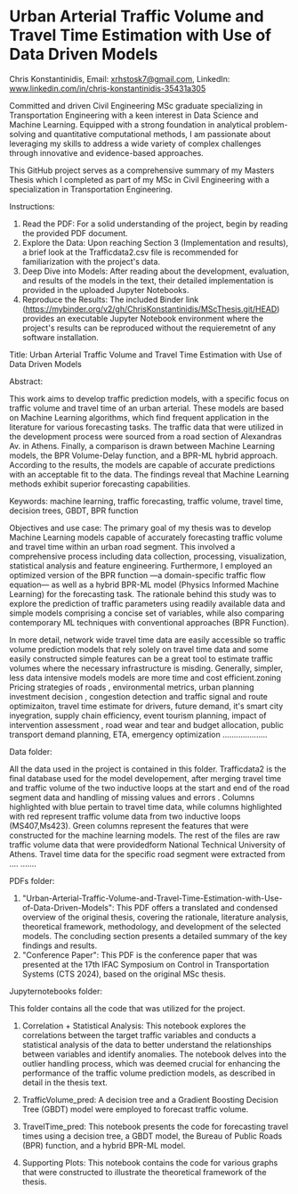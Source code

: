 # Urban Arterial Traffic Volume and Travel Time Estimation with Use of Data Driven Models

Chris Konstantinidis, Email: xrhstosk7@gmail.com, LinkedIn: www.linkedin.com/in/chris-konstantinidis-35431a305 

Committed and driven Civil Engineering MSc graduate specializing in Transportation Engineering with a keen interest in Data Science and Machine Learning. Equipped with a strong foundation in analytical problem-solving and quantitative computational methods, I am passionate about leveraging my skills to address a wide variety of complex challenges through innovative and evidence-based approaches.

This GitHub project serves as a comprehensive summary of my Masters Thesis which I completed as part of my MSc in Civil Engineering with a specialization in Transportation Engineering.  

Instructions:

1) Read the PDF: For a solid understanding of the project, begin by reading the provided PDF document.
2) Explore the Data: Upon reaching Section 3 (Implementation and results), a brief look at the Trafficdata2.csv file is recommended for familiarization with the project's data.
3) Deep Dive into Models: After reading about the development, evaluation, and results of the models in the text, their detailed implementation is provided in the uploaded Jupyter Notebooks.
4) Reproduce the Results: The included Binder link (https://mybinder.org/v2/gh/ChrisKonstantinidis/MScThesis.git/HEAD) provides an executable Jupyter Notebook environment where the project's results can be reproduced without the requieremetnt of any software installation.

Title: Urban Arterial Traffic Volume and Travel Time Estimation with Use of Data Driven Models

Abstract:

This work aims to develop traffic prediction models, with a specific focus on traffic volume and travel time 
of an urban arterial. These models are based on Machine Learning algorithms, which find frequent 
application in the literature for various forecasting tasks. The traffic data that were utilized in the 
development process were sourced from a road section of Alexandras Av. in Athens. Finally, a comparison 
is drawn between Machine Learning models, the BPR Volume-Delay function, and a BPR-ML hybrid 
approach. According to the results, the models are capable of accurate predictions with an acceptable fit 
to the data. The findings reveal that Machine Learning methods exhibit superior forecasting capabilities. 

Keywords: machine learning, traffic forecasting, traffic volume, travel time, decision trees, GBDT, BPR 
function

Objectives and use case:
The primary goal of my thesis was to develop Machine Learning models capable of 
accurately forecasting traffic volume and travel time within an urban road segment. This 
involved a comprehensive process including data collection, processing, visualization, statistical 
analysis and feature engineering. Furthermore, I employed an optimized version of the BPR 
function —a domain-specific traffic flow equation— as well as a hybrid BPR-ML model (Physics 
Informed Machine Learning) for the forecasting task. The rationale behind this study was to 
explore the prediction of traffic parameters using readily available data and simple models 
comprising a concise set of variables, while also comparing contemporary ML techniques with 
conventional approaches (BPR Function). 

In more detail, network wide travel time data are easily accessible so traffic volume prediction models that rely solely on travel time data and some easily constructed simple features can be a great tool to estimate traffic volumes where the necessary infrastructure is misding. Generally, simpler, less data intensive models models are more time and cost efficient.zoning Pricing strategies of roads , environmental metrics, urban planning investment decision , congestion detection and traffic signal and route optimizaiton, travel time estimate for drivers, future demand, it's smart city inyegration, supply chain efficiency, event tourism planning, impact of intervention assessment , road wear and tear and budget allocation, public transport demand planning, ETA, emergency optimization ....................

Data folder:

All the data used in the project is contained in this folder. Trafficdata2 is the final database used for the model developement, after merging travel time and traffic volume of the two inductive loops at the start and end of the road segment  data and handling of missing values and errors . Columns highlighted with blue pertain to travel time data, while columns highlighted with red represent traffic volume data from two inductive loops (MS407,Ms423). Green columns represent the features that were constructed for the machine learning models. The rest of the files are raw traffic volume data that were providedform National Technical University of Athens. Travel time data for the specific road segment were extracted from .... .......

PDFs folder:

1. "Urban-Arterial-Traffic-Volume-and-Travel-Time-Estimation-with-Use-of-Data-Driven-Models": This PDF offers a translated and condensed overview of the original thesis, covering the rationale, literature analysis, theoretical framework, methodology, and development of the selected models. The concluding section presents a detailed summary of the key findings and results.
2. "Conference Paper": This PDF is the conference paper that was presented at the 17th IFAC Symposium on Control in Transportation Systems (CTS 2024), based on the original MSc thesis.

Jupyternotebooks folder:

This folder contains all the code that was utilized for the project. 
 
1. Correlation + Statistical Analysis: This notebook explores the correlations between the target traffic variables and conducts a statistical analysis of the data to better understand the relationships between variables and identify anomalies. The notebook delves into the outlier handling process, which was deemed crucial for enhancing the performance of the traffic volume prediction models, as described in detail in the thesis text.

2. TrafficVolume_pred: A decision tree and a Gradient Boosting Decision Tree (GBDT) model were employed to forecast traffic volume.

3. TravelTime_pred: This notebook presents the code for forecasting travel times using a decision tree, a GBDT model, the Bureau of Public Roads (BPR) function, and a hybrid BPR-ML model.
  
4. Supporting Plots: This notebook contains the code for various graphs that were constructed to illustrate the theoretical framework of the thesis.
